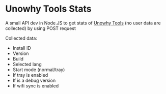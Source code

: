 # Unowhy Tools Stats
A small API dev in Node.JS to get stats of [Unowhy Tools](https://github.com/STY1001/Unowhy-Tools) (no user data are collected) by using POST request

Collected data:
- Install ID
- Version
- Build
- Selected lang
- Start mode (normal/tray)
- If tray is enabled
- If is a debug version
- If wifi sync is enabled
